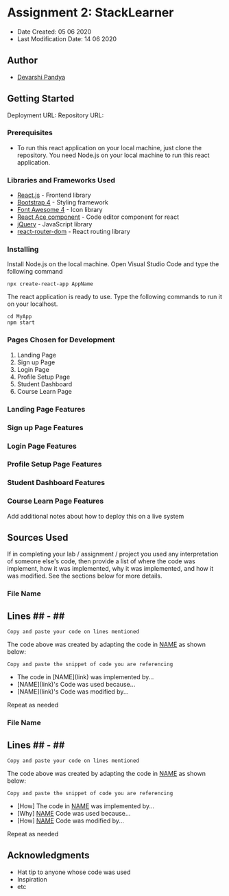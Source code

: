 # Assignment 2: StackLearner

* Date Created: 05 06 2020
* Last Modification Date: 14 06 2020

## Author

* [Devarshi Pandya](devarshi.pandya@dal.ca)

## Getting Started

Deployment URL:
Repository URL:

### Prerequisites

* To run this react application on your local machine, just clone the repository. You need Node.js on your local machine to run this react application.

### Libraries and Frameworks Used

* [React.js](https://reactjs.org/) - Frontend library
* [Bootstrap 4](https://getbootstrap.com/docs/4.0/getting-started/introduction/) - Styling framework
* [Font Awesome 4](https://fontawesome.com/icons?d=gallery) - Icon library
* [React Ace component](https://github.com/securingsincity/react-ace) - Code editor component for react
* [jQuery](https://jquery.com/) - JavaScript library
* [react-router-dom](https://www.npmjs.com/package/react-router-dom) - React routing library

### Installing

Install Node.js on the local machine.
Open Visual Studio Code and type the following command

```
npx create-react-app AppName
```

The react application is ready to use. Type the following commands to run it on your localhost.

```
cd MyApp
npm start
```

### Pages Chosen for Development
1. Landing Page
2. Sign up Page
3. Login Page
4. Profile Setup Page
5. Student Dashboard
6. Course Learn Page

### Landing Page Features

### Sign up Page Features

### Login Page Features

### Profile Setup Page Features

### Student Dashboard Features

### Course Learn Page Features

Add additional notes about how to deploy this on a live system

## Sources Used

If in completing your lab / assignment / project you used any interpretation of someone else's code, then provide a list of where the code was implement, how it was implemented, why it was implemented, and how it was modified. See the sections below for more details.

### File Name

Lines ## - ##
---------------

```
Copy and paste your code on lines mentioned 

```

The code above was created by adapting the code in [NAME](link) as shown below: 

```
Copy and paste the snippet of code you are referencing

```

- <!---How---> The code in [NAME](link) was implemented by...
- <!---Why---> [NAME](link)'s Code was used because...
- <!---How---> [NAME](link)'s Code was modified by...

Repeat as needed

### File Name

Lines ## - ##
---------------

```
Copy and paste your code on lines mentioned 

```

The code above was created by adapting the code in [NAME](link) as shown below: 

```
Copy and paste the snippet of code you are referencing

```

- [How] The code in [NAME](link) was implemented by...
- [Why] [NAME](link) Code was used because...
- [How] [NAME](link) Code was modified by...

Repeat as needed

## Acknowledgments

* Hat tip to anyone whose code was used
* Inspiration
* etc
